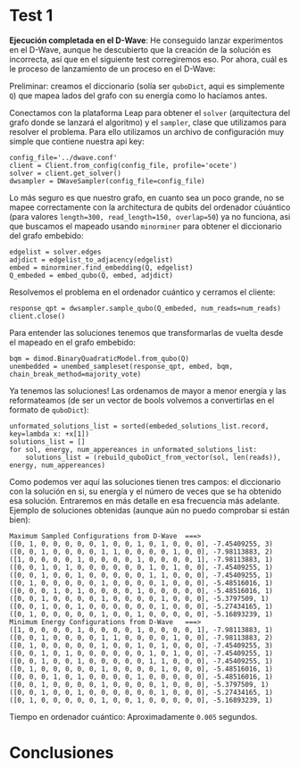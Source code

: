 # Test 1

**Ejecución completada en el D-Wave**: He conseguido lanzar experimentos en el D-Wave, aunque he descubierto que la creación de la solución es incorrecta, así que en el siguiente test corregiremos eso. Por ahora, cuál es le proceso de lanzamiento de un proceso en el D-Wave:

Preliminar: creamos el diccionario (solía ser `quboDict`, aqui es simplemente `Q`) que mapea lados del grafo con su energía como lo hacíamos antes.

Conectamos con la plataforma Leap para obtener el `solver` (arquitectura del grafo donde se lanzará el algoritmo) y el `sampler`, clase que utilizamos para resolver el problema. Para ello utilizamos un archivo de configuración muy simple que contiene nuestra api key:

```
config_file='../dwave.conf'
client = Client.from_config(config_file, profile='ocete')
solver = client.get_solver()
dwsampler = DWaveSampler(config_file=config_file)
```

Lo más seguro es que nuestro grafo, en cuanto sea un poco grande, no se mapee correctamente con la architectura de qubits del ordenador cúuántico (para valores `length=300, read_length=150, overlap=50`) ya no funciona, asi que buscamos el mapeado usando `minorminer` para obtener el diccionario del grafo embebido:

```
edgelist = solver.edges
adjdict = edgelist_to_adjacency(edgelist)
embed = minorminer.find_embedding(Q, edgelist)
Q_embeded = embed_qubo(Q, embed, adjdict)
```

Resolvemos el problema en el ordenador cuántico y cerramos el cliente:

```
response_qpt = dwsampler.sample_qubo(Q_embeded, num_reads=num_reads)
client.close()
```

Para entender las soluciones tenemos que transformarlas de vuelta desde el mapeado en el grafo embebido:

```
bqm = dimod.BinaryQuadraticModel.from_qubo(Q)
unembedded = unembed_sampleset(response_qpt, embed, bqm, chain_break_method=majority_vote)
```

Ya tenemos las soluciones! Las ordenamos de mayor a menor energía y las reformateamos (de ser un vector de bools volvemos a convertirlas en el formato de `quboDict`):

```
unformated_solutions_list = sorted(embeded_solutions_list.record, key=lambda x: +x[1])
solutions_list = []
for sol, energy, num_appereances in unformated_solutions_list:
	solutions_list = (rebuild_quboDict_from_vector(sol, len(reads)), energy, num_appereances)
```

Como podemos ver aquí las soluciones tienen tres campos: el diccionario con la solución en si, su energía y el número de veces que se ha obtenido esa solución. Entraremos en más detalle en esa frecuencia más adelante. Ejemplo de soluciones obtenidas (aunque aún no puedo comprobar si están bien):

```
Maximum Sampled Configurations from D-Wave	===>
([0, 1, 0, 0, 0, 0, 0, 1, 0, 0, 1, 0, 1, 0, 0, 0], -7.45409255, 3)
([0, 0, 1, 0, 0, 0, 0, 1, 1, 0, 0, 0, 0, 1, 0, 0], -7.98113883, 2)
([1, 0, 0, 0, 0, 1, 0, 0, 0, 0, 1, 0, 0, 0, 0, 1], -7.98113883, 1)
([0, 0, 1, 0, 1, 0, 0, 0, 0, 0, 0, 1, 0, 1, 0, 0], -7.45409255, 1)
([0, 0, 1, 0, 0, 1, 0, 0, 0, 0, 0, 1, 1, 0, 0, 0], -7.45409255, 1)
([0, 1, 0, 0, 0, 0, 0, 1, 0, 0, 0, 0, 1, 0, 0, 0], -5.48516016, 1)
([0, 0, 0, 1, 0, 1, 0, 0, 0, 0, 1, 0, 0, 0, 0, 0], -5.48516016, 1)
([0, 0, 1, 0, 0, 0, 0, 1, 0, 0, 0, 0, 1, 0, 0, 0], -5.3797509, 1)
([0, 0, 1, 0, 0, 1, 0, 0, 0, 0, 0, 0, 1, 0, 0, 0], -5.27434165, 1)
([0, 1, 0, 0, 0, 0, 0, 1, 0, 0, 1, 0, 0, 0, 0, 0], -5.16893239, 1)
Minimum Energy Configurations from D-Wave	===>
([1, 0, 0, 0, 0, 1, 0, 0, 0, 0, 1, 0, 0, 0, 0, 1], -7.98113883, 1)
([0, 0, 1, 0, 0, 0, 0, 1, 1, 0, 0, 0, 0, 1, 0, 0], -7.98113883, 2)
([0, 1, 0, 0, 0, 0, 0, 1, 0, 0, 1, 0, 1, 0, 0, 0], -7.45409255, 3)
([0, 0, 1, 0, 1, 0, 0, 0, 0, 0, 0, 1, 0, 1, 0, 0], -7.45409255, 1)
([0, 0, 1, 0, 0, 1, 0, 0, 0, 0, 0, 1, 1, 0, 0, 0], -7.45409255, 1)
([0, 1, 0, 0, 0, 0, 0, 1, 0, 0, 0, 0, 1, 0, 0, 0], -5.48516016, 1)
([0, 0, 0, 1, 0, 1, 0, 0, 0, 0, 1, 0, 0, 0, 0, 0], -5.48516016, 1)
([0, 0, 1, 0, 0, 0, 0, 1, 0, 0, 0, 0, 1, 0, 0, 0], -5.3797509, 1)
([0, 0, 1, 0, 0, 1, 0, 0, 0, 0, 0, 0, 1, 0, 0, 0], -5.27434165, 1)
([0, 1, 0, 0, 0, 0, 0, 1, 0, 0, 1, 0, 0, 0, 0, 0], -5.16893239, 1)
```

Tiempo en ordenador cuántico: Aproximadamente `0.005` segundos.

# Conclusiones
